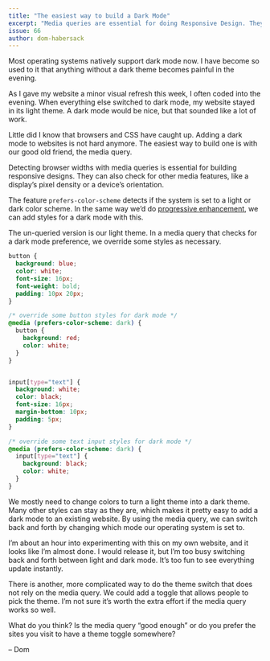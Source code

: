 ```yaml
---
title: "The easiest way to build a Dark Mode"
excerpt: "Media queries are essential for doing Responsive Design. They can test for many features beyond browser width. We can use one of them to build a dark mode."
issue: 66
author: dom-habersack
---
```

Most operating systems natively support dark mode now. I have become so used to it that anything without a dark theme becomes painful in the evening.

As I gave my website a minor visual refresh this week, I often coded into the evening. When everything else switched to dark mode, my website stayed in its light theme. A dark mode would be nice, but that sounded like a lot of work.

Little did I know that browsers and CSS have caught up. Adding a dark mode to websites is not hard anymore. The easiest way to build one is with our good old friend, the media query.

Detecting browser widths with media queries is essential for building responsive designs. They can also check for other media features, like a display’s pixel density or a device’s orientation.

The feature `prefers-color-scheme` detects if the system is set to a light or dark color scheme. In the same way we’d do [progressive enhancement](/newsletter/archive/progressive-enhancement-with-at-supports), we can add styles for a dark mode with this.

The un-queried version is our light theme. In a media query that checks for a dark mode preference, we override some styles as necessary.

```css
button {
  background: blue;
  color: white;
  font-size: 16px;
  font-weight: bold;
  padding: 10px 20px;
}

/* override some button styles for dark mode */
@media (prefers-color-scheme: dark) {
  button {
    background: red;
    color: white;
  }
}


input[type="text"] {
  background: white;
  color: black;
  font-size: 16px;
  margin-bottom: 10px;
  padding: 5px;
}

/* override some text input styles for dark mode */
@media (prefers-color-scheme: dark) {
  input[type="text"] {
    background: black;
    color: white;
  }
}
```

We mostly need to change colors to turn a light theme into a dark theme. Many other styles can stay as they are, which makes it pretty easy to add a dark mode to an existing website. By using the media query, we can switch back and forth by changing which mode our operating system is set to.

I’m about an hour into experimenting with this on my own website, and it looks like I’m almost done. I would release it, but I’m too busy switching back and forth between light and dark mode. It’s too fun to see everything update instantly.

There is another, more complicated way to do the theme switch that does not rely on the media query. We could add a toggle that allows people to pick the theme. I’m not sure it’s worth the extra effort if the media query works so well.

What do you think? Is the media query “good enough” or do you prefer the sites you visit to have a theme toggle somewhere?

– Dom